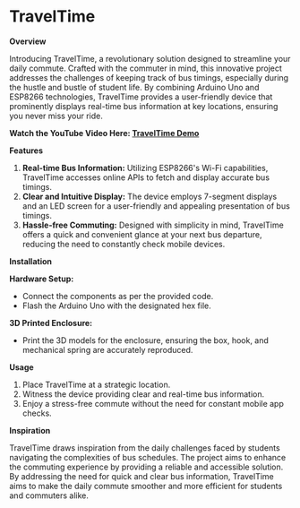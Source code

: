 # TravelTime

**Overview**

Introducing TravelTime, a revolutionary solution designed to streamline your daily commute. Crafted with the commuter in mind, this innovative project addresses the challenges of keeping track of bus timings, especially during the hustle and bustle of student life. By combining Arduino Uno and ESP8266 technologies, TravelTime provides a user-friendly device that prominently displays real-time bus information at key locations, ensuring you never miss your ride.

**Watch the YouTube Video Here: [TravelTime Demo](https://youtu.be/yourvideolink)**

**Features**

1. **Real-time Bus Information:** Utilizing ESP8266's Wi-Fi capabilities, TravelTime accesses online APIs to fetch and display accurate bus timings.
2. **Clear and Intuitive Display:** The device employs 7-segment displays and an LED screen for a user-friendly and appealing presentation of bus timings.
3. **Hassle-free Commuting:** Designed with simplicity in mind, TravelTime offers a quick and convenient glance at your next bus departure, reducing the need to constantly check mobile devices.

**Installation**

**Hardware Setup:**
- Connect the components as per the provided code.
- Flash the Arduino Uno with the designated hex file.

**3D Printed Enclosure:**
- Print the 3D models for the enclosure, ensuring the box, hook, and mechanical spring are accurately reproduced.

**Usage**

1. Place TravelTime at a strategic location.
2. Witness the device providing clear and real-time bus information.
3. Enjoy a stress-free commute without the need for constant mobile app checks.

**Inspiration**

TravelTime draws inspiration from the daily challenges faced by students navigating the complexities of bus schedules. The project aims to enhance the commuting experience by providing a reliable and accessible solution. By addressing the need for quick and clear bus information, TravelTime aims to make the daily commute smoother and more efficient for students and commuters alike.
